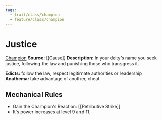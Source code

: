```yaml
---
tags:
  - trait/class/champion
  - feature/class/champion
---
```

# Justice

[Champion](Champion.md "Class Trait")
**Source:** [[Cause]]
**Description:** In your deity’s name you seek justice, following the law and punishing those who transgress it.  

**Edicts:** follow the law, respect legitimate authorities or leadership
**Anathema:** take advantage of another, cheat

## Mechanical Rules

- Gain the Champion's Reaction: [[Retributive Strike]]
- It's power increases at level 9 and 11.